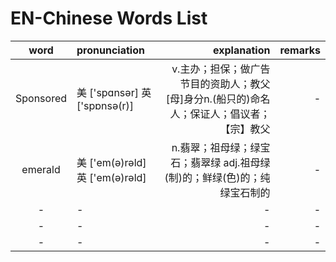 # EN-Chinese Words List


|word|pronunciation|explanation|remarks|
|:---------------:|:---------------|---------------:|---------------:|
|Sponsored|美 ['spɑnsər] 英 ['spɒnsə(r)]|v.主办；担保；做广告节目的资助人；教父[母]身分n.(船只的)命名人；保证人；倡议者；【宗】教父|-|
|emerald|美 ['em(ə)rəld] 英 ['em(ə)rəld]|n.翡翠；祖母绿；绿宝石；翡翠绿 adj.祖母绿(制)的；鲜绿(色)的；纯绿宝石制的|-|
|-|-|-|-|
|-|-|-|-|
|-|-|-|-|
